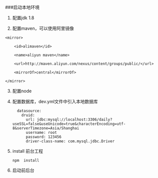 ###启动本地环境
1. 配置jdk 1.8

2. 配置maven，可以使用阿里镜像

  ```
  <mirror>
  
  	  <id>alimaven</id>
  
  	  <name>aliyun maven</name>      
  
  	  <url>http://maven.aliyun.com/nexus/content/groups/public/</url>
  
  	  <mirrorOf>central</mirrorOf>
  
  </mirror>
  
  ```

  

3. 配置node

4. 配置数据库，dev.yml文件中引入本地数据库

   ```
     datasource:
       druid:
         url: jdbc:mysql://localhost:3306/daily?useSSL=false&useUnicode=true&characterEncoding=utf-8&serverTimezone=Asia/Shanghai
         username: root
         password: 123456
         driver-class-name: com.mysql.jdbc.Driver
   ```

   

5. install 前台工程

   ```
   npm  install
   ```

6. 启动前后台